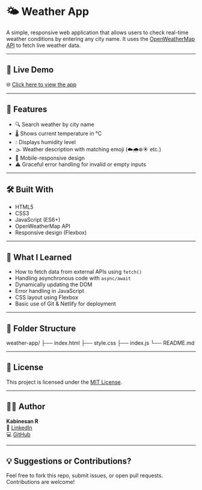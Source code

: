 # 🌤️ Weather App

A simple, responsive web application that allows users to check real-time weather conditions by entering any city name. It uses the [OpenWeatherMap API](https://openweathermap.org/api) to fetch live weather data.

---

## 🚀 Live Demo

🌐 [Click here to view the app](kabinesan-weather-app.netlify.app)  

---

## 📸 Features

- 🔍 Search weather by city name
- 🌡️ Shows current temperature in °C
- 💧 Displays humidity level
- 🌫️ Weather description with matching emoji (☁️🌧️❄️☀️ etc.)
- 📱 Mobile-responsive design
- ⚠️ Graceful error handling for invalid or empty inputs

---

## 🛠️ Built With

- HTML5
- CSS3
- JavaScript (ES6+)
- OpenWeatherMap API
- Responsive design (Flexbox)

---

## 🧠 What I Learned

- How to fetch data from external APIs using `fetch()`
- Handling asynchronous code with `async/await`
- Dynamically updating the DOM
- Error handling in JavaScript
- CSS layout using Flexbox
- Basic use of Git & Netlify for deployment

---

## 📂 Folder Structure
weather-app/
├── index.html
├── style.css
├── index.js
└── README.md

---

## 📄 License

This project is licensed under the [MIT License](LICENSE).

---

## 🙋‍♂️ Author

**Kabinesan R**  
🔗 [LinkedIn](https://www.linkedin.com/in/kabinesan)  
💻 [GitHub](https://github.com/Kabinesan)

---

## 💡 Suggestions or Contributions?

Feel free to fork this repo, submit issues, or open pull requests. Contributions are welcome!



